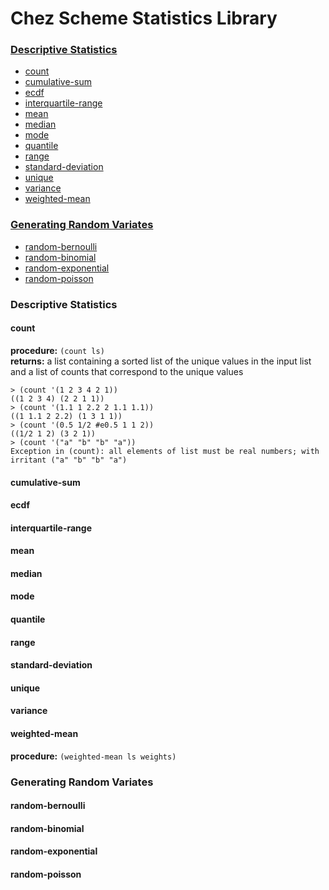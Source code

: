 # Chez Scheme Statistics Library

### [Descriptive Statistics](#descriptive-statistics)
* [count](#procedure-count-ls)
* [cumulative-sum](#cumulative-sum)
* [ecdf](#ecdf)
* [interquartile-range](#interquartile-range)
* [mean](#mean)
* [median](#median)
* [mode](#mode)
* [quantile](#quantile)
* [range](#range)
* [standard-deviation](#standard-deviation)
* [unique](#unique)
* [variance](#variance)
* [weighted-mean](#procedure-weighted-mean-ls-weights)

### [Generating Random Variates](#generating-random-deviates)

* [random-bernoulli](#random-bernoulli)
* [random-binomial](#random-binomial)
* [random-exponential](#random-exponential)
* [random-poisson](#random-poisson)

### Descriptive Statistics

#### count
**procedure:** `(count ls)`  
**returns:** a list containing a sorted list of the unique values in the input list and a list of counts that correspond to the unique values

```
> (count '(1 2 3 4 2 1))
((1 2 3 4) (2 2 1 1))
> (count '(1.1 1 2.2 2 1.1 1.1))
((1 1.1 2 2.2) (1 3 1 1))
> (count '(0.5 1/2 #e0.5 1 1 2))
((1/2 1 2) (3 2 1))
> (count '("a" "b" "b" "a"))
Exception in (count): all elements of list must be real numbers; with irritant ("a" "b" "b" "a")
```
#### cumulative-sum
#### ecdf
#### interquartile-range
#### mean
#### median
#### mode
#### quantile
#### range
#### standard-deviation
#### unique
#### variance
#### weighted-mean
**procedure:** `(weighted-mean ls weights)`  

### Generating Random Variates

#### random-bernoulli
#### random-binomial
#### random-exponential
#### random-poisson
